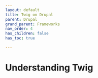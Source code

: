 ```yaml
---
layout: default
title: Twig on Drupal
parent: Drupal
grand_parent: Frameworks
nav_order: 4
has_children: false
has_toc: true

---
```


# Understanding Twig
